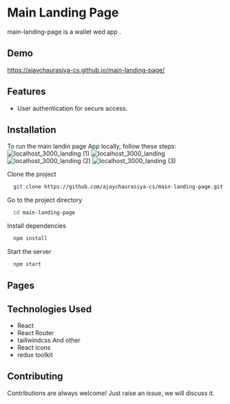 # Main Landing Page

main-landing-page is a wallet wed app .

## Demo
 https://ajaychaurasiya-cs.github.io/main-landing-page/



## Features

- User authentication for secure access.


## Installation

To run the main landin page App locally, follow these steps:
![localhost_3000_landing (1)](https://github.com/user-attachments/assets/5cd5573e-bdce-4993-8f9a-f53c5bd2c713)
![localhost_3000_landing](https://github.com/user-attachments/assets/d860c6ab-0c0d-4d54-a739-261b0eafaab7)
![localhost_3000_landing (2)](https://github.com/user-attachments/assets/379f58b0-a074-453f-be28-5326b37e7d88)
![localhost_3000_landing (3)](https://github.com/user-attachments/assets/b86d1e68-cd0f-412b-b34b-2bd3d52f092a)

Clone the project

```bash
  git clone https://github.com/ajaychaurasiya-cs/main-landing-page.git
```

Go to the project directory

```bash
  cd main-landing-page
```

Install dependencies

```bash
  npm install
```

Start the server

```bash
  npm start
```



## Pages



## Technologies Used

- React
- React Router 
- taillwindcss
And other
- React icons 
- redux toolkit

## Contributing

Contributions are always welcome!
Just raise an issue, we will discuss it.
